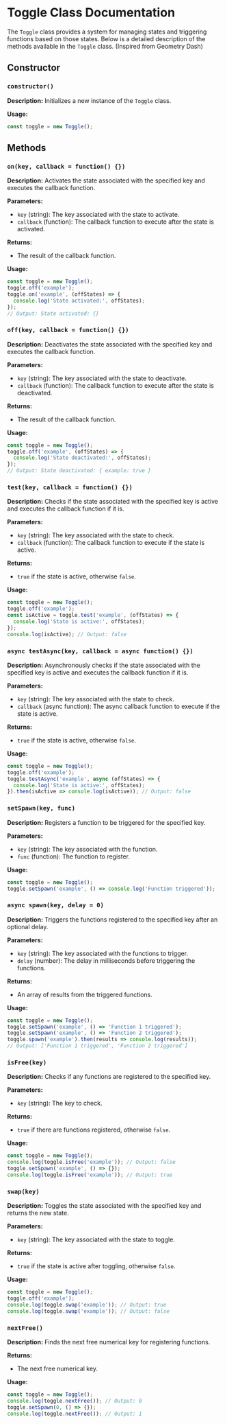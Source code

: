 # Toggle Class Documentation

The `Toggle` class provides a system for managing states and triggering functions based on those states. Below is a detailed description of the methods available in the `Toggle` class.
(Inspired from Geometry Dash)

## Constructor

### `constructor()`

**Description:** Initializes a new instance of the `Toggle` class.

**Usage:**
```javascript
const toggle = new Toggle();
```

## Methods

### `on(key, callback = function() {})`

**Description:** Activates the state associated with the specified key and executes the callback function.

**Parameters:**
- `key` (string): The key associated with the state to activate.
- `callback` (function): The callback function to execute after the state is activated.

**Returns:** 
- The result of the callback function.

**Usage:**
```javascript
const toggle = new Toggle();
toggle.off('example');
toggle.on('example', (offStates) => {
  console.log('State activated:', offStates);
});
// Output: State activated: {}
```

### `off(key, callback = function() {})`

**Description:** Deactivates the state associated with the specified key and executes the callback function.

**Parameters:**
- `key` (string): The key associated with the state to deactivate.
- `callback` (function): The callback function to execute after the state is deactivated.

**Returns:** 
- The result of the callback function.

**Usage:**
```javascript
const toggle = new Toggle();
toggle.off('example', (offStates) => {
  console.log('State deactivated:', offStates);
});
// Output: State deactivated: { example: true }
```

### `test(key, callback = function() {})`

**Description:** Checks if the state associated with the specified key is active and executes the callback function if it is.

**Parameters:**
- `key` (string): The key associated with the state to check.
- `callback` (function): The callback function to execute if the state is active.

**Returns:** 
- `true` if the state is active, otherwise `false`.

**Usage:**
```javascript
const toggle = new Toggle();
toggle.off('example');
const isActive = toggle.test('example', (offStates) => {
  console.log('State is active:', offStates);
});
console.log(isActive); // Output: false
```

### `async testAsync(key, callback = async function() {})`

**Description:** Asynchronously checks if the state associated with the specified key is active and executes the callback function if it is.

**Parameters:**
- `key` (string): The key associated with the state to check.
- `callback` (async function): The async callback function to execute if the state is active.

**Returns:** 
- `true` if the state is active, otherwise `false`.

**Usage:**
```javascript
const toggle = new Toggle();
toggle.off('example');
toggle.testAsync('example', async (offStates) => {
  console.log('State is active:', offStates);
}).then(isActive => console.log(isActive)); // Output: false
```

### `setSpawn(key, func)`

**Description:** Registers a function to be triggered for the specified key.

**Parameters:**
- `key` (string): The key associated with the function.
- `func` (function): The function to register.

**Usage:**
```javascript
const toggle = new Toggle();
toggle.setSpawn('example', () => console.log('Function triggered'));
```

### `async spawn(key, delay = 0)`

**Description:** Triggers the functions registered to the specified key after an optional delay.

**Parameters:**
- `key` (string): The key associated with the functions to trigger.
- `delay` (number): The delay in milliseconds before triggering the functions.

**Returns:** 
- An array of results from the triggered functions.

**Usage:**
```javascript
const toggle = new Toggle();
toggle.setSpawn('example', () => 'Function 1 triggered');
toggle.setSpawn('example', () => 'Function 2 triggered');
toggle.spawn('example').then(results => console.log(results));
// Output: ['Function 1 triggered', 'Function 2 triggered']
```

### `isFree(key)`

**Description:** Checks if any functions are registered to the specified key.

**Parameters:**
- `key` (string): The key to check.

**Returns:** 
- `true` if there are functions registered, otherwise `false`.

**Usage:**
```javascript
const toggle = new Toggle();
console.log(toggle.isFree('example')); // Output: false
toggle.setSpawn('example', () => {});
console.log(toggle.isFree('example')); // Output: true
```

### `swap(key)`

**Description:** Toggles the state associated with the specified key and returns the new state.

**Parameters:**
- `key` (string): The key associated with the state to toggle.

**Returns:** 
- `true` if the state is active after toggling, otherwise `false`.

**Usage:**
```javascript
const toggle = new Toggle();
toggle.off('example');
console.log(toggle.swap('example')); // Output: true
console.log(toggle.swap('example')); // Output: false
```

### `nextFree()`

**Description:** Finds the next free numerical key for registering functions.

**Returns:** 
- The next free numerical key.

**Usage:**
```javascript
const toggle = new Toggle();
console.log(toggle.nextFree()); // Output: 0
toggle.setSpawn(0, () => {});
console.log(toggle.nextFree()); // Output: 1
```